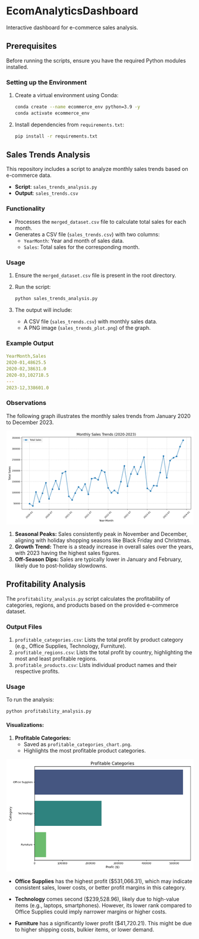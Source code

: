# EcomAnalyticsDashboard

Interactive dashboard for e-commerce sales analysis.

## Prerequisites

Before running the scripts, ensure you have the required Python modules installed.

### Setting up the Environment

1. Create a virtual environment using Conda:
   ```bash
   conda create --name ecommerce_env python=3.9 -y
   conda activate ecommerce_env
   ```
2. Install dependencies from `requirements.txt`:
   ```bash
   pip install -r requirements.txt
   ```

## Sales Trends Analysis

This repository includes a script to analyze monthly sales trends based on e-commerce data.

- **Script**: `sales_trends_analysis.py`
- **Output**: `sales_trends.csv`

### Functionality

- Processes the `merged_dataset.csv` file to calculate total sales for each month.
- Generates a CSV file (`sales_trends.csv`) with two columns:
  - `YearMonth`: Year and month of sales data.
  - `Sales`: Total sales for the corresponding month.

### Usage

1. Ensure the `merged_dataset.csv` file is present in the root directory.

2. Run the script:
   ```bash
   python sales_trends_analysis.py
   ```
3. The output will include:
   - A CSV file (`sales_trends.csv`) with monthly sales data.
   - A PNG image (`sales_trends_plot.png`) of the graph.

### Example Output

```yaml
YearMonth,Sales
2020-01,48625.5
2020-02,38631.0
2020-03,102718.5
---
2023-12,338601.0
```

### Observations

The following graph illustrates the monthly sales trends from January 2020 to December 2023.

![Monthly Sales Trends](sales_trends_plot.png)

1. **Seasonal Peaks:** Sales consistently peak in November and December, aligning with holiday shopping seasons like Black Friday and Christmas.
2. **Growth Trend:** There is a steady increase in overall sales over the years, with 2023 having the highest sales figures.
3. **Off-Season Dips:** Sales are typically lower in January and February, likely due to post-holiday slowdowns.

## Profitability Analysis

The `profitability_analysis.py` script calculates the profitability of categories, regions, and products based on the provided e-commerce dataset.

### Output Files

1. `profitable_categories.csv`: Lists the total profit by product category (e.g., Office Supplies, Technology, Furniture).
2. `profitable_regions.csv`: Lists the total profit by country, highlighting the most and least profitable regions.
3. `profitable_products.csv`: Lists individual product names and their respective profits.

### Usage

To run the analysis:

```bash
python profitability_analysis.py
```

#### Visualizations:

1. **Profitable Categories:**
   - Saved as `profitable_categories_chart.png`.
   - Highlights the most profitable product categories.

![Profitable Categories](profitable_categories_chart.png)

- **Office Supplies** has the highest profit ($531,066.31), which may indicate consistent sales, lower costs, or better profit margins in this category.

- **Technology** comes second ($239,528.96), likely due to high-value items (e.g., laptops, smartphones). However, its lower rank compared to Office Supplies could imply narrower margins or higher costs.

- **Furniture** has a significantly lower profit ($41,720.21). This might be due to higher shipping costs, bulkier items, or lower demand.
